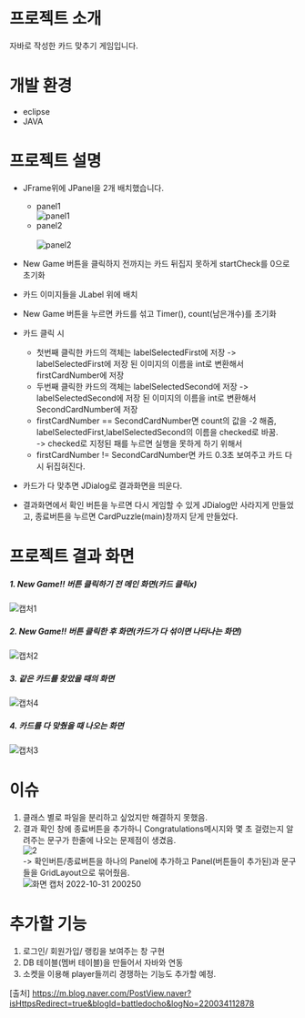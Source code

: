 # 프로젝트 소개
자바로 작성한 카드 맞추기 게임입니다. 
# 개발 환경
- eclipse
- JAVA

# 프로젝트 설명
* JFrame위에 JPanel을 2개 배치했습니다.
  - panel1<br>
  ![panel1](https://user-images.githubusercontent.com/114123460/198942207-70da2603-87f6-4534-b912-302901b0b65b.PNG)
  - panel2<br>  
  ![panel2](https://user-images.githubusercontent.com/114123460/198942363-4f3f6056-71e4-4f7c-8aad-1250ed6d8696.PNG)
  
* New Game 버튼을 클릭하지 전까지는 카드 뒤집지 못하게 startCheck를 0으로 초기화
* 카드 이미지들을 JLabel 위에 배치
* New Game 버튼을 누르면 카드를 섞고 Timer(), count(남은개수)를 초기화

* 카드 클릭 시
  * 첫번째 클릭한 카드의 객체는 labelSelectedFirst에 저장 -> labelSelectedFirst에 저장 된 이미지의 이름을 int로 변환해서 firstCardNumber에 저장
  * 두번째 클릭한 카드의 객체는 labelSelectedSecond에 저장 ->  labelSelectedSecond에 저장 된 이미지의 이름을 int로 변환해서 SecondCardNumber에 저장
  * firstCardNumber == SecondCardNumber면  count의 값을 -2 해줌, labelSelectedFirst,labelSelectedSecond의 이름을 checked로 바꿈.<br>
  -> checked로 지정된 패를 누르면 실행을 못하게 하기 위해서 
  * firstCardNumber != SecondCardNumber면 카드 0.3초 보여주고 카드 다시 뒤집혀진다.

* 카드가 다 맞추면 JDialog로 결과화면을 띄운다.
* 결과화면에서 확인 버튼을 누르면 다시 게임할 수 있게 JDialog만 사라지게 만들었고, 종료버튼을 누르면 CardPuzzle(main)창까지 닫게 만들었다.

# 프로젝트 결과 화면
##### 1. New Game!! 버튼 클릭하기 전 메인 화면(카드 클릭x)
![캡처1](https://user-images.githubusercontent.com/114123460/198935561-6771d2f1-084c-4313-b3cd-cfcd915317c4.PNG)
##### 2. New Game!! 버튼 클릭한 후 화면(카드가 다 섞이면 나타나는 화면)
![캡처2](https://user-images.githubusercontent.com/114123460/198937746-2f5c47f0-ca04-4e05-a4ff-c031b66bec5e.PNG)
##### 3. 같은 카드를 찾았을 때의 화면
![캡처4](https://user-images.githubusercontent.com/114123460/198938421-66d96f79-ece5-4ff6-9be4-f48f30f16c9b.PNG)
##### 4. 카드를 다 맞췄을 때 나오는 화면
![캡처3](https://user-images.githubusercontent.com/114123460/198938708-c5319218-3474-43ca-9329-63b605802c0b.PNG)

# 이슈
1. 클래스 별로 파일을 분리하고 싶었지만 해결하지 못했음.
2. 결과 확인 창에 종료버튼을 추가하니 Congratulations메시지와 몇 초 걸렸는지 알려주는 문구가 한줄에 나오는 문제점이 생겼음. <br>
![2](https://user-images.githubusercontent.com/114123460/198992042-6c12f701-aedd-44e7-b3dd-83e1fc110e77.jpg) <br>
-> 확인버튼/종료버튼을 하나의 Panel에 추가하고 Panel(버튼들이 추가된)과 문구들을 GridLayout으로 묶어줬음.<br>
![화면 캡처 2022-10-31 200250](https://user-images.githubusercontent.com/114123460/198993915-06c32116-f9c6-4f0a-a507-deb593bb56a2.jpg)

# 추가할 기능
1. 로그인/ 회원가입/ 랭킹을 보여주는 창 구현
2. DB 테이블(멤버 테이블)을 만들어서 자바와 연동
3. 소켓을 이용해 player들끼리 경쟁하는 기능도 추가할 예정.

[출처] https://m.blog.naver.com/PostView.naver?isHttpsRedirect=true&blogId=battledocho&logNo=220034112878


